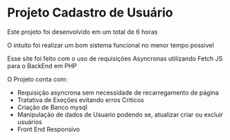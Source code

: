 <h1>Projeto Cadastro de Usuário</h1>
<p> Este projeto foi desenvolvido em um total de 6 horas</p>
<p> O intuito foi realizar um bom sistema funcional no menor tempo possivel</p>
<p> Esse site foi feito com o uso de requisições Asyncronas utilizando Fetch JS para o BackEnd em PHP</p>
<p> O Projeto conta com:</p>
<ul>
<li>Requisição asyncrona sem necessidade de recarregamento de página </li>
<li> Tratativa de Exeções evitando erros Criticos </li>
<li> Criação de Banco mysql</li>
<li> Manipulação de dados de Usuario podendo se, atualizar criar ou excluir usuários</li>
<li> Front End Responsivo</li>
</ul>